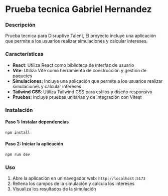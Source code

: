 

**Prueba tecnica Gabriel Hernandez**
========================

### Descripción

Prueba tecnica para Disruptive Talent, El proyecto incluye una aplicación que permite a los usuarios realizar simulaciones y calcular intereses.

### Características

* **React**: Utiliza React como biblioteca de interfaz de usuario
* **Vite**: Utiliza Vite como herramienta de construcción y gestión de paquetes
* **Simulaciones**: Incluye una aplicación que permite a los usuarios realizar simulaciones y calcular intereses
* **Tailwind CSS**: Utiliza Tailwind CSS para estilos y diseño responsivo
* **Pruebas**: Incluye pruebas unitarias y de integración con Vitest

### Instalación


#### Paso 1: Instalar dependencias

```bash
npm install
```

#### Paso 2: Iniciar la aplicación

```bash
npm run dev
```

### Uso

1. Abre la aplicación en un navegador web: `http://localhost:5173`
2. Rellena los campos de la simulación y calcula los intereses
3. Visualiza los resultados de la simulación

